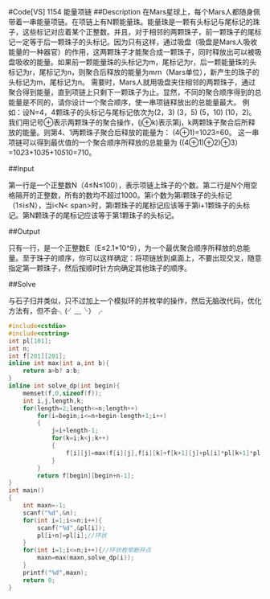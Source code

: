 #Code[VS] 1154 能量项链
##Description
在Mars星球上，每个Mars人都随身佩带着一串能量项链。在项链上有N颗能量珠。能量珠是一颗有头标记与尾标记的珠子，这些标记对应着某个正整数。并且，对于相邻的两颗珠子，前一颗珠子的尾标记一定等于后一颗珠子的头标记。因为只有这样，通过吸盘（吸盘是Mars人吸收能量的一种器官）的作用，这两颗珠子才能聚合成一颗珠子，同时释放出可以被吸盘吸收的能量。如果前一颗能量珠的头标记为m，尾标记为r，后一颗能量珠的头标记为r，尾标记为n，则聚合后释放的能量为m*r*n（Mars单位），新产生的珠子的头标记为m，尾标记为n。
需要时，Mars人就用吸盘夹住相邻的两颗珠子，通过聚合得到能量，直到项链上只剩下一颗珠子为止。显然，不同的聚合顺序得到的总能量是不同的，请你设计一个聚合顺序，使一串项链释放出的总能量最大。
例如：设N=4，4颗珠子的头标记与尾标记依次为(2，3) (3，5) (5，10) (10，2)。我们用记号⊕表示两颗珠子的聚合操作，(j⊕k)表示第j，k两颗珠子聚合后所释放的能量。则第4、1两颗珠子聚合后释放的能量为：
(4⊕1)=10*2*3=60。
这一串项链可以得到最优值的一个聚合顺序所释放的总能量为
((4⊕1)⊕2)⊕3）=10*2*3+10*3*5+10*5*10=710。

##Input

第一行是一个正整数N（4≤N≤100），表示项链上珠子的个数。第二行是N个用空格隔开的正整数，所有的数均不超过1000。第i个数为第i颗珠子的头标记（1≤i≤N），当i<N< span>时，第i颗珠子的尾标记应该等于第i+1颗珠子的头标记。第N颗珠子的尾标记应该等于第1颗珠子的头标记。

##Output

只有一行，是一个正整数E（E≤2.1*10^9），为一个最优聚合顺序所释放的总能量。至于珠子的顺序，你可以这样确定：将项链放到桌面上，不要出现交叉，随意指定第一颗珠子，然后按顺时针方向确定其他珠子的顺序。

##Solve

与石子归并类似，只不过加上一个模拟环的并枚举的操作，然后无脑改代码，优化方法有，但不会╮(╯﹏╰）╭
```cpp
#include<cstdio>
#include<cstring>
int pl[101];
int n;
int f[201][201];
inline int max(int a,int b){
	return a>b? a:b; 
}
inline int solve_dp(int begin){
	memset(f,0,sizeof(f));
	int i,j,length,k;
	for(length=2;length<=n;length++)
		for(i=begin;i<=n+begin-length+1;i++) 
		{
			j=i+length-1;
			for(k=i;k<j;k++)
			{
				f[i][j]=max(f[i][j],f[i][k]+f[k+1][j]+pl[i]*pl[k+1]*pl[j+1]);
			}
		}
		return f[begin][begin+n-1];
}
int main()
{
	int maxn=-1;
	scanf("%d",&n);
	for(int i=1;i<=n;i++){
		scanf("%d",&pl[i]);
		pl[i+n]=pl[i];//环状 
	}
	for(int i=1;i<=n;i++){//环状枚举断开点 
		maxn=max(maxn,solve_dp(i));
	}
	printf("%d",maxn);
	return 0;
}
```